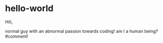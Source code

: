 # hello-world
Hiii,

 normal guy with an abnormal passion towards coding!
 am I a human being?
   #comment!
